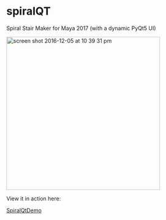 # spiralQT
Spiral Stair Maker for Maya 2017 (with a dynamic PyQt5 UI)

<img width="401" alt="screen shot 2016-12-05 at 10 39 31 pm" src="https://cloud.githubusercontent.com/assets/5842203/20912738/d931faa8-bb3f-11e6-90de-01de0f4c2388.png">

View it in action here:

[SpiralQtDemo](https://www.youtube.com/watch?v=ZtxLwbvxfzo)
